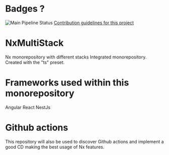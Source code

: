 # Badges ?

![Main Pipeline Status](https://github.com/Laboiite/NxMultiStack/actions/workflows/initial-workflow.yml/badge.svg?branch=main)
[Contribution guidelines for this project](./CONTRIBUTING.md)

# NxMultiStack
Nx monorepository with different stacks
Integrated monorepository. Created with the "ts" preset.

# Frameworks used within this monorepository
Angular
React
NestJs

# Github actions
This repository will also be used to discover Github actions and implement a good CD making the best usage of Nx features.